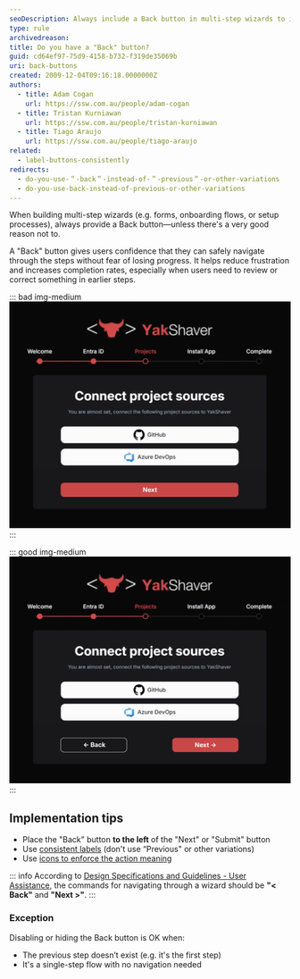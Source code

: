 ```yaml
---
seoDescription: Always include a Back button in multi-step wizards to improve usability, reduce frustration, and let users safely navigate between steps.
type: rule
archivedreason:
title: Do you have a "Back" button?
guid: cd64ef97-75d9-4158-b732-f319de35069b
uri: back-buttons
created: 2009-12-04T09:16:18.0000000Z
authors:
  - title: Adam Cogan
    url: https://ssw.com.au/people/adam-cogan
  - title: Tristan Kurniawan
    url: https://ssw.com.au/people/tristan-kurniawan
  - title: Tiago Araujo
    url: https://ssw.com.au/people/tiago-araujo
related: 
  - label-buttons-consistently
redirects:
  - do-you-use-＂-back＂-instead-of-＂-previous＂-or-other-variations
  - do-you-use-back-instead-of-previous-or-other-variations
---
```


When building multi-step wizards (e.g. forms, onboarding flows, or setup processes), always provide a Back button—unless there's a very good reason not to.

A "Back" button gives users confidence that they can safely navigate through the steps without fear of losing progress. It helps reduce frustration and increases completion rates, especially when users need to review or correct something in earlier steps.

<!--endintro-->

::: bad img-medium
![Figure: Bad example - User hits "Next" and can't go back to change their answer](back-button-bad.png)
:::

::: good img-medium
![Figure: Good example - "Back" button is clearly visible](back-button-good.png)
:::

## Implementation tips

* Place the "Back" button **to the left** of the "Next" or "Submit" button
* Use [consistent labels](/label-buttons-consistently/) (don't use “Previous" or other variations)
* Use [icons to enforce the action meaning](/enforce-the-text-meaning-with-icons-and-emojis)

::: info
According to [Design Specifications and Guidelines - User Assistance](https://learn.microsoft.com/en-us/previous-versions/ms997609%28v=msdn.10%29#window-design?WT.mc_id=DT-MVP-33518), the commands for navigating through a wizard should be **"&lt; Back"** and **"Next &gt;"**.
:::

### Exception

Disabling or hiding the Back button is OK when:

* The previous step doesn’t exist (e.g. it's the first step)
* It's a single-step flow with no navigation needed

